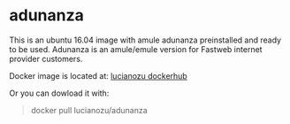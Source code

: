 # adunanza 

This is an ubuntu 16.04 image with amule adunanza preinstalled and ready to be used. Adunanza is an amule/emule version for Fastweb internet provider customers.

Docker image is located at:
[lucianozu dockerhub](https://hub.docker.com/r/lucianozu/adunanza/)

Or you can dowload it with:

> docker pull lucianozu/adunanza

